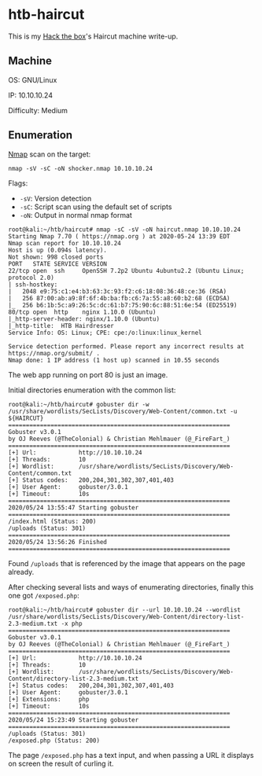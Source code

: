 # htb-haircut
This is my [Hack the box](https://www.hackthebox.eu/)'s Haircut machine write-up.

## Machine
OS: GNU/Linux

IP: 10.10.10.24

Difficulty: Medium

## Enumeration
[Nmap](https://github.com/nmap/nmap) scan on the target:

`nmap -sV -sC -oN shocker.nmap 10.10.10.24`

Flags:
 - `-sV`: Version detection
 - `-sC`: Script scan using the default set of scripts
 - `-oN`: Output in normal nmap format

```
root@kali:~/htb/haircut# nmap -sC -sV -oN haircut.nmap 10.10.10.24
Starting Nmap 7.70 ( https://nmap.org ) at 2020-05-24 13:39 EDT
Nmap scan report for 10.10.10.24
Host is up (0.094s latency).
Not shown: 998 closed ports
PORT   STATE SERVICE VERSION
22/tcp open  ssh     OpenSSH 7.2p2 Ubuntu 4ubuntu2.2 (Ubuntu Linux; protocol 2.0)
| ssh-hostkey:
|   2048 e9:75:c1:e4:b3:63:3c:93:f2:c6:18:08:36:48:ce:36 (RSA)
|   256 87:00:ab:a9:8f:6f:4b:ba:fb:c6:7a:55:a8:60:b2:68 (ECDSA)
|_  256 b6:1b:5c:a9:26:5c:dc:61:b7:75:90:6c:88:51:6e:54 (ED25519)
80/tcp open  http    nginx 1.10.0 (Ubuntu)
|_http-server-header: nginx/1.10.0 (Ubuntu)
|_http-title:  HTB Hairdresser
Service Info: OS: Linux; CPE: cpe:/o:linux:linux_kernel

Service detection performed. Please report any incorrect results at https://nmap.org/submit/ .
Nmap done: 1 IP address (1 host up) scanned in 10.55 seconds
```

The web app running on port 80 is just an image.

Initial directories enumeration with the common list:

```
root@kali:~/htb/haircut# gobuster dir -w /usr/share/wordlists/SecLists/Discovery/Web-Content/common.txt -u ${HAIRCUT}
===============================================================
Gobuster v3.0.1
by OJ Reeves (@TheColonial) & Christian Mehlmauer (@_FireFart_)
===============================================================
[+] Url:            http://10.10.10.24
[+] Threads:        10
[+] Wordlist:       /usr/share/wordlists/SecLists/Discovery/Web-Content/common.txt
[+] Status codes:   200,204,301,302,307,401,403
[+] User Agent:     gobuster/3.0.1
[+] Timeout:        10s
===============================================================
2020/05/24 13:55:47 Starting gobuster
===============================================================
/index.html (Status: 200)
/uploads (Status: 301)
===============================================================
2020/05/24 13:56:26 Finished
===============================================================
```

Found `/uploads` that is referenced by the image that appears on the page already.

After checking several lists and ways of enumerating directories, finally this one got `/exposed.php`:

```
root@kali:~/htb/haircut# gobuster dir --url 10.10.10.24 --wordlist /usr/share/wordlists/SecLists/Discovery/Web-Content/directory-list-2.3-medium.txt -x php
===============================================================
Gobuster v3.0.1
by OJ Reeves (@TheColonial) & Christian Mehlmauer (@_FireFart_)
===============================================================
[+] Url:            http://10.10.10.24
[+] Threads:        10
[+] Wordlist:       /usr/share/wordlists/SecLists/Discovery/Web-Content/directory-list-2.3-medium.txt
[+] Status codes:   200,204,301,302,307,401,403
[+] User Agent:     gobuster/3.0.1
[+] Extensions:     php
[+] Timeout:        10s
===============================================================
2020/05/24 15:23:49 Starting gobuster
===============================================================
/uploads (Status: 301)
/exposed.php (Status: 200)
```
The page `/exposed.php` has a text input, and when passing a URL it displays on screen the result of curling it.
